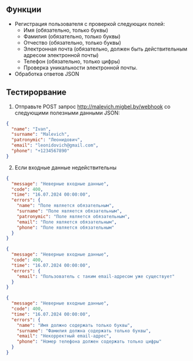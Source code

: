 ## Функции

- Регистрация пользователя с проверкой следующих полей:
  - Имя (обязательно, только буквы)
  - Фамилия (обязательно, только буквы)
  - Отчество (обязательно, только буквы)
  - Электронная почта (обязательно, должен быть действительным адресом электронной почты)
  - Телефон (обязательно, только цифры)
  - Проверка уникальности электронной почты.
- Обработка ответов JSON

## Тестирорвание

1. Отправьте POST запрос http://malevich.migbel.by/webhook со следующими полезными данными JSON:
```JSON
{
  "name": "Ivan",
  "surname": "Malevich",
  "patronymic": "Леонидович",
  "email": "leonidovich@gmail.com",
  "phone": "+1234567890"
}
```
2. Если входные данные недействительны
```JSON
{
  "message": "Неверные входные данные",
  "code": 400,
  "time": "16.07.2024 00:00:00",
  "errors": {
    "name": "Поле является обязательным",
    "surname": "Поле является обязательным",
    "patronymic": "Поле является обязательным",
    "email": "Поле является обязательным",
    "phone": "Поле является обязательным"
  }
}
```
```JSON
{
  "message": "Неверные входные данные",
  "code": 400,
  "time": "16.07.2024 00:00:00",
  "errors": {
    "email": "Пользователь с таким email-адресом уже существует"
  }
}
```
```JSON
{
  "message": "Неверные входные данные",
  "code": 400,
  "time": "16.07.2024 00:00:00",
  "errors": {
    "name": "Имя должно содержать только буквы",
    "surname": "Фамилия должна содержать только буквы",
    "email": "Некорректный email-адрес",
    "phone": "Номер телефона должен содержать только цифры"
  }
}
```

